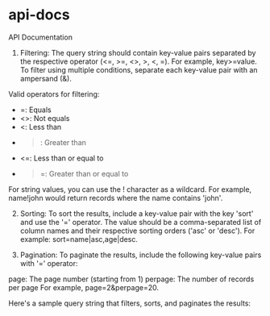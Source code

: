 # api-docs
API Documentation

1. Filtering:
The query string should contain key-value pairs separated by the respective operator (<=, >=, <>, >, <, =). For example, key>=value. To filter using multiple conditions, separate each key-value pair with an ampersand (&).

Valid operators for filtering:

- =: Equals
- <>: Not equals
- <: Less than
- >: Greater than
- <=: Less than or equal to
- >=: Greater than or equal to

For string values, you can use the ! character as a wildcard. For example, name!john would return records where the name contains 'john'.

2. Sorting:
To sort the results, include a key-value pair with the key 'sort' and use the '=' operator. The value should be a comma-separated list of column names and their respective sorting orders ('asc' or 'desc'). For example: sort=name|asc,age|desc.

3. Pagination:
To paginate the results, include the following key-value pairs with '=' operator:

page: The page number (starting from 1)
perpage: The number of records per page
For example, page=2&perpage=20.

Here's a sample query string that filters, sorts, and paginates the results:

